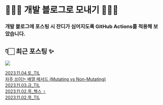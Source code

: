 # 👩🏻‍🌾 개발 블로그로 모내기 🌱🌳✨

### 개발 블로그에 포스팅 시 잔디가 심어지도록 GitHub Actions를 적용해 보았습니다.

## 👇🏻 최근 포스팅 ✨
<p>
    <a href="https://herlang.tistory.com"><img src="https://img.shields.io/badge/Blog-FF5722?style=flat-square&logo=Blogger&logoColor=white"/></a><br>
</p>

<a href=https://herlang.tistory.com/entry/20231104%ED%86%A0TIL>2023.11.04.토_TIL</a></br><a href=https://herlang.tistory.com/entry/%EB%B0%B0%EC%97%B4-%EB%A9%94%EC%84%9C%EB%93%9C>자주 쓰이는 배열 메서드 (Mutating vs Non-Mutating)</a></br><a href=https://herlang.tistory.com/entry/20231103%EA%B8%88TIL>2023.11.03.금_TIL</a></br><a href=https://herlang.tistory.com/entry/20231102%EB%AA%A9%ED%97%AC%EC%8A%A4%F0%9F%8F%8B%F0%9F%8F%BB%E2%80%8D%E2%99%80%EF%B8%8F>2023.11.02.목_헬스 ‍♀️</a></br><a href=https://herlang.tistory.com/entry/20231102%EB%AA%A9TIL>2023.11.02.목_TIL</a></br>